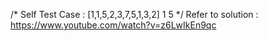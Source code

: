 /*  Self Test Case :
[1,1,5,2,3,7,5,1,3,2]
1
5
*/
Refer to solution  : https://www.youtube.com/watch?v=z6LwIkEn9qc
